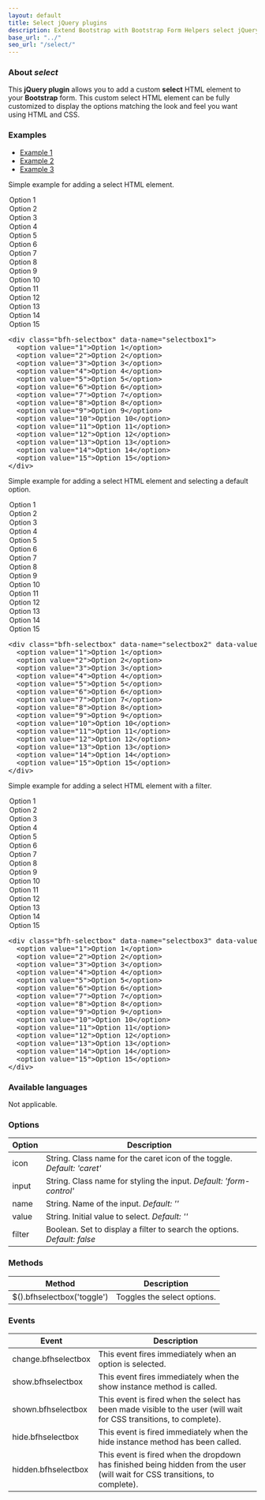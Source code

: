 ```yaml
---
layout: default
title: Select jQuery plugins
description: Extend Bootstrap with Bootstrap Form Helpers select jQuery plugins.
base_url: "../"
seo_url: "/select/"
---
```


### About *select*

This **jQuery plugin** allows you to add a custom **select** HTML element to your **Bootstrap** form.
This custom select HTML element can be fully customized to display the options matching
the look and feel you want using HTML and CSS.


### Examples

<ul id="example-tab" class="nav nav-tabs">
  <li class="active">
    <a href="#example1" data-toggle="tab">Example 1</a>
  </li>
  <li>
    <a href="#example2" data-toggle="tab">Example 2</a>
  </li>
  <li>
    <a href="#example3" data-toggle="tab">Example 3</a>
  </li>
</ul>
<div id="example-content" class="tab-content">
  <div class="tab-pane fade in active" id="example1">
    <form class="example form-inline">
      <p>Simple example for adding a select HTML element.</p>
      <div class="bfh-selectbox" data-name="selectbox1">
        <option value="1">Option 1</option>
        <option value="2">Option 2</option>
        <option value="3">Option 3</option>
        <option value="4">Option 4</option>
        <option value="5">Option 5</option>
        <option value="6">Option 6</option>
        <option value="7">Option 7</option>
        <option value="8">Option 8</option>
        <option value="9">Option 9</option>
        <option value="10">Option 10</option>
        <option value="11">Option 11</option>
        <option value="12">Option 12</option>
        <option value="13">Option 13</option>
        <option value="14">Option 14</option>
        <option value="15">Option 15</option>
      </div>
    </form>
    <pre class="prettyprint">&lt;div class="bfh-selectbox" data-name="selectbox1"&gt;
  &lt;option value="1"&gt;Option 1&lt;/option&gt;
  &lt;option value="2"&gt;Option 2&lt;/option&gt;
  &lt;option value="3"&gt;Option 3&lt;/option&gt;
  &lt;option value="4"&gt;Option 4&lt;/option&gt;
  &lt;option value="5"&gt;Option 5&lt;/option&gt;
  &lt;option value="6"&gt;Option 6&lt;/option&gt;
  &lt;option value="7"&gt;Option 7&lt;/option&gt;
  &lt;option value="8"&gt;Option 8&lt;/option&gt;
  &lt;option value="9"&gt;Option 9&lt;/option&gt;
  &lt;option value="10"&gt;Option 10&lt;/option&gt;
  &lt;option value="11"&gt;Option 11&lt;/option&gt;
  &lt;option value="12"&gt;Option 12&lt;/option&gt;
  &lt;option value="13"&gt;Option 13&lt;/option&gt;
  &lt;option value="14"&gt;Option 14&lt;/option&gt;
  &lt;option value="15"&gt;Option 15&lt;/option&gt;
&lt;/div&gt;</pre>
  </div>
  <div class="tab-pane fade" id="example2">
    <form class="example form-inline">
      <p>Simple example for adding a select HTML element and selecting a default option.</p>
      <div class="bfh-selectbox" data-name="selectbox2" data-value="12">
        <option value="1">Option 1</option>
        <option value="2">Option 2</option>
        <option value="3">Option 3</option>
        <option value="4">Option 4</option>
        <option value="5">Option 5</option>
        <option value="6">Option 6</option>
        <option value="7">Option 7</option>
        <option value="8">Option 8</option>
        <option value="9">Option 9</option>
        <option value="10">Option 10</option>
        <option value="11">Option 11</option>
        <option value="12">Option 12</option>
        <option value="13">Option 13</option>
        <option value="14">Option 14</option>
        <option value="15">Option 15</option>
      </div>
    </form>
    <pre class="prettyprint">&lt;div class="bfh-selectbox" data-name="selectbox2" data-value="12"&gt;
  &lt;option value="1"&gt;Option 1&lt;/option&gt;
  &lt;option value="2"&gt;Option 2&lt;/option&gt;
  &lt;option value="3"&gt;Option 3&lt;/option&gt;
  &lt;option value="4"&gt;Option 4&lt;/option&gt;
  &lt;option value="5"&gt;Option 5&lt;/option&gt;
  &lt;option value="6"&gt;Option 6&lt;/option&gt;
  &lt;option value="7"&gt;Option 7&lt;/option&gt;
  &lt;option value="8"&gt;Option 8&lt;/option&gt;
  &lt;option value="9"&gt;Option 9&lt;/option&gt;
  &lt;option value="10"&gt;Option 10&lt;/option&gt;
  &lt;option value="11"&gt;Option 11&lt;/option&gt;
  &lt;option value="12"&gt;Option 12&lt;/option&gt;
  &lt;option value="13"&gt;Option 13&lt;/option&gt;
  &lt;option value="14"&gt;Option 14&lt;/option&gt;
  &lt;option value="15"&gt;Option 15&lt;/option&gt;
&lt;/div&gt;</pre>
  </div>
  <div class="tab-pane fade" id="example3">
    <form class="example form-inline">
      <p>Simple example for adding a select HTML element with a filter.</p>
      <div class="bfh-selectbox" data-name="selectbox3" data-value="12" data-filter="true">
        <option value="1">Option 1</option>
        <option value="2">Option 2</option>
        <option value="3">Option 3</option>
        <option value="4">Option 4</option>
        <option value="5">Option 5</option>
        <option value="6">Option 6</option>
        <option value="7">Option 7</option>
        <option value="8">Option 8</option>
        <option value="9">Option 9</option>
        <option value="10">Option 10</option>
        <option value="11">Option 11</option>
        <option value="12">Option 12</option>
        <option value="13">Option 13</option>
        <option value="14">Option 14</option>
        <option value="15">Option 15</option>
      </div>
    </form>
    <pre class="prettyprint">&lt;div class="bfh-selectbox" data-name="selectbox3" data-value="12" data-filter="true"&gt;
  &lt;option value="1"&gt;Option 1&lt;/option&gt;
  &lt;option value="2"&gt;Option 2&lt;/option&gt;
  &lt;option value="3"&gt;Option 3&lt;/option&gt;
  &lt;option value="4"&gt;Option 4&lt;/option&gt;
  &lt;option value="5"&gt;Option 5&lt;/option&gt;
  &lt;option value="6"&gt;Option 6&lt;/option&gt;
  &lt;option value="7"&gt;Option 7&lt;/option&gt;
  &lt;option value="8"&gt;Option 8&lt;/option&gt;
  &lt;option value="9"&gt;Option 9&lt;/option&gt;
  &lt;option value="10"&gt;Option 10&lt;/option&gt;
  &lt;option value="11"&gt;Option 11&lt;/option&gt;
  &lt;option value="12"&gt;Option 12&lt;/option&gt;
  &lt;option value="13"&gt;Option 13&lt;/option&gt;
  &lt;option value="14"&gt;Option 14&lt;/option&gt;
  &lt;option value="15"&gt;Option 15&lt;/option&gt;
&lt;/div&gt;</pre>
  </div>
</div>


### Available languages

Not applicable.


### Options
    
<table class="table table-striped">
  <thead>
    <tr>
      <th>Option</th>
      <th>Description</th>
    </tr>
  </thead>
  <tbody>
    <tr>
      <td>icon</td>
      <td>String. Class name for the caret icon of the toggle. <em>Default: 'caret'</em></td>
    </tr>
    <tr>
      <td>input</td>
      <td>String. Class name for styling the input. <em>Default: 'form-control'</em></td>
    </tr>
    <tr>
      <td>name</td>
      <td>String. Name of the input. <em>Default: ''</em></td>
    </tr>
    <tr>
      <td>value</td>
      <td>String. Initial value to select. <em>Default: ''</em></td>
    </tr>
    <tr>
      <td>filter</td>
      <td>Boolean. Set to display a filter to search the options. <em>Default: false</em></td>
    </tr>
  </tbody>
</table>


### Methods

<table class="table table-striped">
  <thead>
    <tr>
      <th>Method</th>
      <th>Description</th>
    </tr>
  </thead>
  <tbody>
    <tr>
      <td>$().bfhselectbox('toggle')</td>
      <td>Toggles the select options.</td>
    </tr>
  </tbody>
</table>


### Events

<table class="table table-striped">
  <thead>
    <tr>
      <th>Event</th>
      <th>Description</th>
    </tr>
  </thead>
  <tbody>
    <tr>
      <td>change.bfhselectbox</td>
      <td>This event fires immediately when an option is selected.</td>
    </tr>
    <tr>
      <td>show.bfhselectbox</td>
      <td>This event fires immediately when the show instance method is called.</td>
    </tr>
    <tr>
      <td>shown.bfhselectbox</td>
      <td>This event is fired when the select has been made visible to the user (will wait for CSS transitions, to complete).</td>
    </tr>
    <tr>
      <td>hide.bfhselectbox</td>
      <td>This event is fired immediately when the hide instance method has been called.</td>
    </tr>
    <tr>
      <td>hidden.bfhselectbox</td>
      <td>This event is fired when the dropdown has finished being hidden from the user (will wait for CSS transitions, to complete).</td>
    </tr>
  </tbody>
</table>
